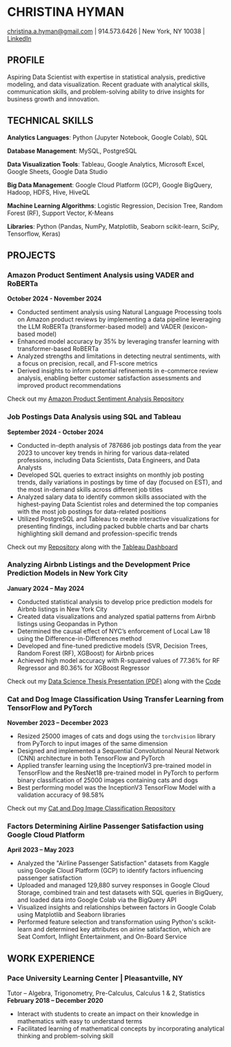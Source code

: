 # CHRISTINA HYMAN
christina.a.hyman@gmail.com | 914.573.6426 | New York, NY 10038 | [LinkedIn](https://www.linkedin.com/in/christinahyman/)

## PROFILE
Aspiring Data Scientist with expertise in statistical analysis, predictive modeling, and data visualization. Recent graduate with
analytical skills, communication skills, and problem-solving ability to drive insights for business growth and innovation.

## TECHNICAL SKILLS
**Analytics Languages**: Python (Jupyter Notebook, Google Colab), SQL 

**Database Management**: MySQL, PostgreSQL

**Data Visualization Tools**: Tableau, Google Analytics, Microsoft Excel, Google Sheets, Google Data Studio

**Big Data Management**: Google Cloud Platform (GCP), Google BigQuery, Hadoop, HDFS, Hive, HiveQL

**Machine Learning Algorithms**: Logistic Regression, Decision Tree, Random Forest (RF), Support Vector, K-Means

**Libraries**: Python (Pandas, NumPy, Matplotlib, Seaborn scikit-learn, SciPy, Tensorflow, Keras)

## PROJECTS

### Amazon Product Sentiment Analysis using VADER and RoBERTa 
**October 2024 - November 2024**
* Conducted sentiment analysis using Natural Language Processing tools on Amazon product reviews by implementing a data pipeline leveraging the LLM RoBERTa (transformer-based model) and VADER (lexicon-based model)
* Enhanced model accuracy by 35% by leveraging transfer learning with transformer-based RoBERTa
* Analyzed strengths and limitations in detecting neutral sentiments, with a focus on precision, recall, and F1-score metrics
* Derived insights to inform potential refinements in e-commerce review analysis, enabling better customer satisfaction
assessments and improved product recommendations
<p>Check out my <a href="https://github.com/christina-hyman/Amazon_Product_Sentiment_Analysis" target="_blank">Amazon Product Sentiment Analysis Repository</a></p> 

### Job Postings Data Analysis using SQL and Tableau
**September 2024 - October 2024**
* Conducted in-depth analysis of 787686 job postings data from the year 2023 to uncover key trends in hiring for various data-related professions, including Data Scientists, Data Engineers, and Data Analysts
* Developed SQL queries to extract insights on monthly job posting trends, daily variations in postings by time of day (focused on EST), and the most in-demand skills across different job titles
* Analyzed salary data to identify common skills associated with the highest-paying Data Scientist roles and determined the top companies with the most job postings for data-related positions
* Utilized PostgreSQL and Tableau to create interactive visualizations for presenting findings, including packed bubble charts and bar charts highlighting skill demand and profession-specific trends
<p>Check out my <a href="https://github.com/christina-hyman/SQL-Job-Postings-Data-Analysis-2023" target="_blank">Repository</a> along with the <a href="https://public.tableau.com/views/JobPostingsDataAnalysis2023/JobPostingDataAnalysis2023?:language=en-US&:sid=&:redirect=auth&:display_count=n&:origin=viz_share_link" target="_blank">Tableau Dashboard</a></p> 

### Analyzing Airbnb Listings and the Development Price Prediction Models in New York City	
**January 2024 – May 2024**
* Conducted statistical analysis to develop price prediction models for Airbnb listings in New York City
*	Created data visualizations and analyzed spatial patterns from Airbnb listings using Geopandas in Python
*	Determined the causal effect of NYC’s enforcement of Local Law 18 using the Difference-in-Differences method
*	Developed and fine-tuned predictive models (SVR, Decision Trees, Random Forest (RF), XGBoost) for Airbnb prices
*	Achieved high model accuracy with R-squared values of 77.36% for RF Regressor and 80.36% for XGBoost Regressor

<p>Check out my <a href="https://raw.githubusercontent.com/christina-hyman/portfolio/main/Data%20Science%20Thesis%20Presentation.pdf" target="_blank">Data Science Thesis Presentation (PDF)</a> along with the <a href="https://github.com/christina-hyman/portfolio/blob/d3c51bb27081d6274ae25f44b15a926b0ed95e49/Thesis%20Code%20-%20Christina%20Hyman.pdf" target="_blank">Code</a></p>

### Cat and Dog Image Classification Using Transfer Learning from TensorFlow and PyTorch	
**November 2023 – December 2023**
*	Resized 25000 images of cats and dogs using the `torchvision` library from PyTorch to input images of the same dimension 
*	Designed and implemented a Sequential Convolutional Neural Network (CNN) architecture in both TensorFlow and PyTorch 
*	Applied transfer learning using the InceptionV3 pre-trained model in TensorFlow and the ResNet18 pre-trained model in PyTorch to perform binary classification of 25000 images containing cats and dogs
*	Best performing model was the InceptionV3 TensorFlow Model with a validation accuracy of 98.58%
<p>Check out my <a href="https://github.com/christina-hyman/Tensorflow_Cat_vs_Dog_Classification" target="_blank">Cat and Dog Image Classification Repository</a></p> 

### Factors Determining Airline Passenger Satisfaction using Google Cloud Platform	
**April 2023 – May 2023**
* Analyzed the "Airline Passenger Satisfaction" datasets from Kaggle using Google Cloud Platform (GCP) to identify factors influencing passenger satisfaction
* Uploaded and managed 129,880 survey responses in Google Cloud Storage, combined train and test datasets with SQL queries in BigQuery, and loaded data into Google Colab via the BigQuery API
* Visualized insights and relationships between factors in Google Colab using Matplotlib and Seaborn libraries
* Performed feature selection and transformation using Python's scikit-learn and determined key attributes on airine
satisfaction, which are Seat Comfort, Inflight Entertainment, and On-Board Service

## WORK EXPERIENCE
### Pace University Learning Center	| Pleasantville, NY
Tutor – Algebra, Trigonometry, Pre-Calculus, Calculus 1 & 2, Statistics
**February 2018 – December 2020**
* Interact with students to create an impact on their knowledge in mathematics with easy to understand terms
* Facilitated learning of mathematical concepts by incorporating analytical thinking and problem-solving skill
